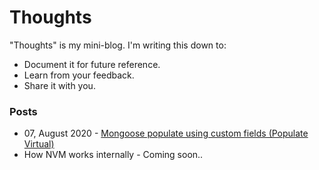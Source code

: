 # Thoughts

"Thoughts" is my mini-blog. I'm writing this down to:

* Document it for future reference.
* Learn from your feedback.
* Share it with you.

### Posts

* 07, August 2020 - [Mongoose populate using custom fields (Populate Virtual)](./mongoose-populate-using-custom-field.md)
* How NVM works internally - Coming soon..
